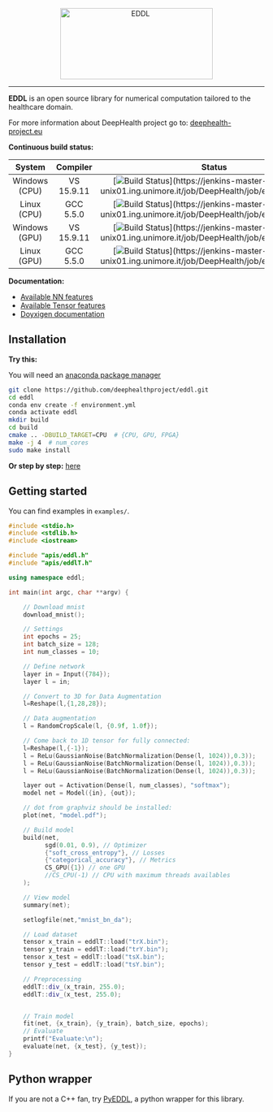 <p style="text-align: center;">
  <img src="https://raw.githubusercontent.com/salvacarrion/salvacarrion.github.io/master/assets/hot-linking/logo-eddl.png" alt="EDDL" height="140" width="300">
</p>

-----------------

**EDDL** is an open source library for numerical computation tailored to the healthcare domain.

For more information about DeepHealth project go to: [deephealth-project.eu](https://deephealth-project.eu/)

**Continuous build status:**

| System  |  Compiler  | Status |
|:-------:|:----------:|:------:|
| Windows (CPU) | VS 15.9.11 | [![Build Status](https://jenkins-master-deephealth-unix01.ing.unimore.it/badge/job/DeepHealth/job/eddl/job/master/windows_end?)](https://jenkins-master-deephealth-unix01.ing.unimore.it/job/DeepHealth/job/eddl/job/master/)      |
| Linux (CPU)   | GCC 5.5.0  | [![Build Status](https://jenkins-master-deephealth-unix01.ing.unimore.it/badge/job/DeepHealth/job/eddl/job/master/linux_end?)](https://jenkins-master-deephealth-unix01.ing.unimore.it/job/DeepHealth/job/eddl/job/master/)        |
| Windows (GPU) | VS 15.9.11 | [![Build Status](https://jenkins-master-deephealth-unix01.ing.unimore.it/badge/job/DeepHealth/job/eddl/job/master/windows_gpu_end?)](https://jenkins-master-deephealth-unix01.ing.unimore.it/job/DeepHealth/job/eddl/job/master/)  |
| Linux (GPU)   | GCC 5.5.0  | [![Build Status](https://jenkins-master-deephealth-unix01.ing.unimore.it/badge/job/DeepHealth/job/eddl/job/master/linux_gpu_end?)](https://jenkins-master-deephealth-unix01.ing.unimore.it/job/DeepHealth/job/eddl/job/master/)    |


**Documentation:**
- [Available NN features](https://github.com/deephealthproject/eddl/blob/master/eddl_progress.md)
- [Available Tensor features](https://github.com/deephealthproject/eddl/blob/master/eddl_progress_tensor.md)
- [Doyxigen documentation](http://imagelab.ing.unimore.it/eddl/)



## Installation

**Try this:**

You will need an [anaconda package manager](https://docs.conda.io/en/latest/miniconda.html)

```bash
git clone https://github.com/deephealthproject/eddl.git
cd eddl
conda env create -f environment.yml
conda activate eddl
mkdir build
cd build
cmake .. -DBUILD_TARGET=CPU  # {CPU, GPU, FPGA}
make -j 4  # num_cores
sudo make install
```



**Or step by step:** [here](Installation.md)


## Getting started

You can find examples in  `examples/`.

```C++
#include <stdio.h>
#include <stdlib.h>
#include <iostream>

#include "apis/eddl.h"
#include "apis/eddlT.h"

using namespace eddl;

int main(int argc, char **argv) {

    // Download mnist
    download_mnist();

    // Settings
    int epochs = 25;
    int batch_size = 128;
    int num_classes = 10;

    // Define network
    layer in = Input({784});
    layer l = in;  

    // Convert to 3D for Data Augmentation
    l=Reshape(l,{1,28,28});

    // Data augmentation
    l = RandomCropScale(l, {0.9f, 1.0f});

    // Come back to 1D tensor for fully connected:
    l=Reshape(l,{-1});
    l = ReLu(GaussianNoise(BatchNormalization(Dense(l, 1024)),0.3));
    l = ReLu(GaussianNoise(BatchNormalization(Dense(l, 1024)),0.3));
    l = ReLu(GaussianNoise(BatchNormalization(Dense(l, 1024)),0.3));

    layer out = Activation(Dense(l, num_classes), "softmax");
    model net = Model({in}, {out});

    // dot from graphviz should be installed:
    plot(net, "model.pdf");

    // Build model
    build(net,
          sgd(0.01, 0.9), // Optimizer
          {"soft_cross_entropy"}, // Losses
          {"categorical_accuracy"}, // Metrics
          CS_GPU({1}) // one GPU
          //CS_CPU(-1) // CPU with maximum threads availables
    );

    // View model
    summary(net);

    setlogfile(net,"mnist_bn_da");

    // Load dataset
    tensor x_train = eddlT::load("trX.bin");
    tensor y_train = eddlT::load("trY.bin");
    tensor x_test = eddlT::load("tsX.bin");
    tensor y_test = eddlT::load("tsY.bin");

    // Preprocessing
    eddlT::div_(x_train, 255.0);
    eddlT::div_(x_test, 255.0);


    // Train model
    fit(net, {x_train}, {y_train}, batch_size, epochs);
    // Evaluate
    printf("Evaluate:\n");
    evaluate(net, {x_test}, {y_test});
}
```

## Python wrapper

If you are not a C++ fan, try [PyEDDL](https://github.com/deephealthproject/pyeddl), a python wrapper for this library.
